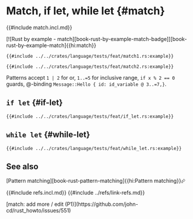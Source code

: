# Match, if let, while let {#match}

{{#include match.incl.md}}

[![Rust by example - match][book-rust-by-example-match-badge]][book-rust-by-example-match]{{hi:match}}

```rust,editable
{{#include ../../crates/language/tests/feat/match1.rs:example}}
```

```rust,editable
{{#include ../../crates/language/tests/feat/match2.rs:example}}
```

Patterns accept `1 | 2` for or, `1..=5` for inclusive range, `if x % 2 == 0` guards, @-binding `Message::Hello { id: id_variable @ 3..=7,}`.

## `if let` {#if-let}

```rust,editable
{{#include ../../crates/language/tests/feat/if_let.rs:example}}
```

## `while let` {#while-let}

```rust,editable
{{#include ../../crates/language/tests/feat/while_let.rs:example}}
```

## See also

[Pattern matching][book-rust-pattern-matching]{{hi:Pattern matching}}⮳

{{#include refs.incl.md}}
{{#include ../refs/link-refs.md}}

<div class="hidden">
[match: add more / edit (P1)](https://github.com/john-cd/rust_howto/issues/551)

</div>
